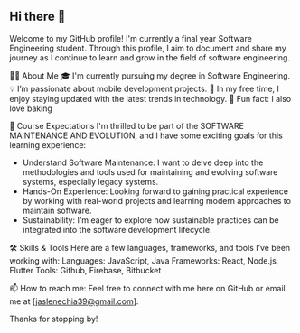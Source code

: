 ## Hi there 👋

<!--
**Jaslene39/Jaslene39** is a ✨ _special_ ✨ repository because its `README.md` (this file) appears on your GitHub profile.

Here are some ideas to get you started:

- 🔭 I’m currently working on ...
- 🌱 I’m currently learning ...
- 👯 I’m looking to collaborate on ...
- 🤔 I’m looking for help with ...
- 💬 Ask me about ...
- 📫 How to reach me: ...
- 😄 Pronouns: ...
- ⚡ Fun fact: ...
-->

Welcome to my GitHub profile! I'm currently a final year Software Engineering student. Through this profile, I aim to document and share my journey as I continue to learn and grow in the field of software engineering.

👨‍💻 About Me
🎓 I'm currently pursuing my degree in Software Engineering.
💡 I’m passionate about mobile development projects.
🌱 In my free time, I enjoy staying updated with the latest trends in technology.
🎸 Fun fact: I also love baking

🎯 Course Expectations
I'm thrilled to be part of the SOFTWARE MAINTENANCE AND EVOLUTION, and I have some exciting goals for this learning experience:
- Understand Software Maintenance: I want to delve deep into the methodologies and tools used for maintaining and evolving software systems, especially legacy systems.
- Hands-On Experience: Looking forward to gaining practical experience by working with real-world projects and learning modern approaches to maintain software.
- Sustainability: I'm eager to explore how sustainable practices can be integrated into the software development lifecycle.

🛠️ Skills & Tools
Here are a few languages, frameworks, and tools I’ve been working with:
Languages: JavaScript, Java
Frameworks: React, Node.js, Flutter
Tools: Github, Firebase, Bitbucket

📫 How to reach me: Feel free to connect with me here on GitHub or email me at [jaslenechia39@gmail.com].

Thanks for stopping by!
